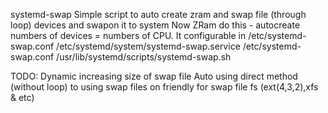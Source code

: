 systemd-swap
Simple script to auto create zram and swap file (through loop) devices and swapon it to system
Now ZRam do this - autocreate numbers of devices = numbers of CPU.
It configurable in /etc/systemd-swap.conf
/etc/systemd/system/systemd-swap.service
/etc/systemd-swap.conf
/usr/lib/systemd/scripts/systemd-swap.sh

TODO:
Dynamic increasing size of swap file
Auto using direct method (without loop) to using swap files on friendly for swap file fs (ext(4,3,2),xfs & etc)